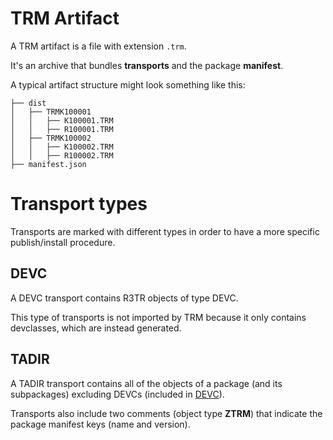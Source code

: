 # TRM Artifact

A TRM artifact is a file with extension `.trm`.

It's an archive that bundles **transports** and the package **manifest**.

A typical artifact structure might look something like this:

```
├── dist
│   ├── TRMK100001
│   │   ├── K100001.TRM
│   │   ├── R100001.TRM
│   ├── TRMK100002
│   │   ├── K100002.TRM
│   │   ├── R100002.TRM
├── manifest.json
```

# Transport types

Transports are marked with different types in order to have a more specific publish/install procedure.

## DEVC

A DEVC transport contains R3TR objects of type DEVC.

This type of transports is not imported by TRM because it only contains devclasses, which are instead generated.

## TADIR

A TADIR transport contains all of the objects of a package (and its subpackages) excluding DEVCs (included in [DEVC](#devc)).

Transports also include two comments (object type **ZTRM**) that indicate the package manifest keys (name and version).